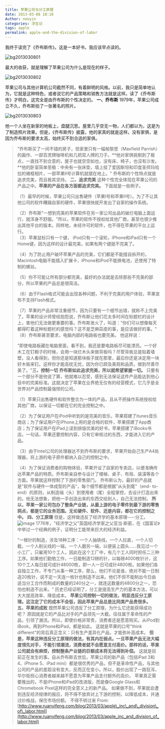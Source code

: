 ```yaml
---
title: 苹果公司与分工原理
date: 2013-03-08 18:10
Author: neoyin
categories: 浮生记
tags: apple
permalink: apple-and-the-division-of-labor
---
```



我终于读完了《乔布斯传》。这是一本好书，我应该早点读的。

![bg2013030801](http://www.floatinglife.cn/wp-content/uploads/2013/03/bg2013030801.jpg)

最大的收获，就是理解了苹果公司为什么是现在的样子。

![bg2013030802](http://www.floatinglife.cn/wp-content/uploads/2013/03/bg2013030802.jpg)

苹果公司与其他计算机公司截然不同，有着鲜明的风格。以前，我只是简单地认为，它就是这种特色，或者说它的产品策略和销售方法就是这样。读了《乔布斯传》才明白，这完全是由乔布斯的个性决定的。
**一、乔布斯**
1979年，苹果公司成立不久，乔布斯拍了一张著名的照片。

![bg2013030803](http://www.floatinglife.cn/wp-content/uploads/2013/03/bg2013030803.jpg)

他一个人坐在新家的地板上，盘腿沉思。屋里几乎空无一物，人们都以为，这是为了制造照片效果。但是，《乔布斯传》披露，他的家真的就是这样。没有家俱，是因为乔布斯的要求太高，始终买不到合适的家俱。

> "乔布斯买了一间不错的房子，但家里只有一幅帕黎思（Maxfield
> Parrish）的画作、一部百灵牌咖啡机和几把双人牌的刀子。**他对家俱挑剔到了极点，一直找不到合意的，屋子也就空空如也，没有床、椅子，也沒有沙发。**他的卧室简单至极：中央有一张床垫，墙上挂了爱因斯坦和印度圣师玛哈拉的裱框相片，一部苹果II号计算机就摆在地上。"
> 乔布斯的个性特点就是追求完美，而且极其坚持。 **二、追求完美**
> 这种个性完全体现在苹果公司的产品之中。**苹果的产品在各方面都追求完美。**
> 下面就是一些例子。  
>
> （1）最早的时候，苹果公司只出售硬件（苹果I号和苹果II号）。为了不让其他公司的软件糟蹋自家的硬件，苹果很快就开发出了自家的操作系统。  
>
> （2）乔布斯"一想到完美的苹果软件在另一家公司出品的破烂电脑上面运行，就浑身不舒服。"所以，苹果的软件不授权给其他厂商，甚至也很少推出其他平台的版本。同样地，未经许可的软件，也不得在苹果的平台上运行。  
>  （3）苹果鼠标只有一个键，
> iPod只有一个滚轮，iPhone和iPad只有一个Home键，因为这样的设计最完美，如果有两个键就不完美了。  
>
> （4）为了防止用户破坏苹果产品的完美，它们都是不能擅自拆开的，Macintosh电脑不能插入扩展卡，iPhone和iPod不能换电池，还使用了特制的螺丝。  
>
> （5）你不可能让所有部分都完美，最好的办法就是去除那些不完美的部分，所以苹果的产品总是很简洁。  
>
> （6）由于Flash格式可能会出现各种问题，不利于完美的用户体验，苹果宣布不支持Flash格式。  
>
> （7）苹果的产品非常注重细节，因为只要有一个细节出错，就称不上完美了。苹果的设计师曾经抱怨说，乔布斯让他们花太多时间在标题栏的设计上，害他们无法做更重要的事。乔布斯发火了，叫道："你们可以想像每天都得盯着这种标题栏的感觉吗？这不是芝麻蒜皮的事，是应该做好的事。"  
>  （8）乔布斯甚至要求，电脑内部的电路板也要完美。 他这样说：  
>
> "即使电路板藏在电脑里面，看不到，我还是要电路板尽可能漂亮。一个好木工在钉橱子的时候，会用一块烂木头来做背板吗？尽管背板总是贴着墙壁，没人看得到，但你还是知道那块板子就在那里，最后你还是决定用一块好木板来钉。这样你才能高枕无忧，因为你已顾及美观和品质，做到尽善尽美了。"**三、控制一切**
> **乔布斯如此追求完美，所以就希望掌握一切。**
> 只要有一个部分不是他说了算，他就难以忍受，感到无法保证这件产品能达到他心目中的完美标准。这就决定了苹果在业界绝无仅有的经营模式，它几乎是全世界对产品控制最强悍的公司。  
>
> （1）苹果只出售硬件和软件整合为一体的产品，且从不把操作系统授权给其他厂商，以保证一切都在它的完全控制之中。  
>
> （2）为了保证用户在iPod中听到的是完美的音乐，苹果搭建了itunes音乐商店；为了保证用户在iPhone上用的是合格的软件，苹果搭建了App商店；为了保证用户在iPad上读到排版优美的好书，苹果搭建了iBooks书店。一句话，苹果还要控制内容，只有它审核过的东西，才能进入它的产品。  
>
> （3）由于Intel公司的处理器达不到乔布斯的要求，苹果开始自己生产A4处理器，将上游的电子原件都纳入自己的控制之中。  
>
> （4）为了保证消费者的购物体验，苹果开设了自家的专卖店，以便准确传达苹果产品的特质。乔布斯亲自参与设计了楼梯、桌子、布局、装潢等各个方面。苹果就这样控制了下游的零售部门。
> 乔布斯认为，最好的产品就是"软件与硬件一体成型的产品"，每个细节都是根据"从头到尾"（end-
> to-end）的原则，从制造端（头）到使用者（尾）全程掌控，去设计打造出來的。他无法想象，把他一手创造出来的东西交给别人，自己无法控制。
> **所以，苹果一家公司包办了整条产业链，从最上游的电子零件到最下游的零售网点，都是它的业务范围。无论硬件、软件、还是内容，都在它的控制之中。**
> **四、分工原理** 但是，这样做违反了经济学的基本原理----分工。
> ![image](http://image.beekka.com/blog/201303/bg2013030804.jpg)
> 1776年，"经济学之父"英国经济学家之父亚当·斯密，在《国富论》中举过一个经典的例子，证明分工能带来巨大的经济利益。  
>
> "一根针的制造，涉及18种工序：一个人抽铁线，一个人拉直，一个人切截，一个人削尖线的一端，一个人磨另一端，以便装上圆头......我见过一个小工厂，只雇用10个工人，因此在这个工厂中，有几个工人同时担任二三种工序。如果他们勤勉工作，一日能制造12磅的针，以每磅4000枚针计，这10个工人每日就可成针48000枚，即一人一日可成针4800枚。如果他们各自独立工作，不专门从事一种工序，那么，他们不论是谁，绝对不能一日制造20枚针，说不定一天连一枚针也制造不出来。他们不但不能制出今日由适当分工合作而制成的数量的240分之一，就连这数量的4800分之一，恐怕也制造不出来。"
> 历史已经证明了，分工是提高生产力的基本方法，可以大大提高效率、降低成本。
> **苹果公司控制一切的做法，明显违反分工原理。这注定了它的成本不会低，因此苹果产品总是比同类产品贵很多。**
> **五、苹果的成败** 既然苹果公司违反了分工原理，为什么它还能获得成功呢？
> 原因就是它的产品比对手的产品领先一大截，往往属于革命性的产品，引领了潮流。所以，即使价格非常贵，消费者还是愿意购买。从iPod到iBook，再到iPhone和iPad，都是如此。
> 这就是苹果的口号"think
> different"的背后真正含义：只有生产差异化产品，才能弥补高成本。
> **但是，苹果这种违反分工原理的做法，有其内在弱点。一旦苹果产品无法大幅度领先对手，不能引领潮流，消费者就不会愿意支付高价。那样的话，苹果公司就会有麻烦，控制整条产业链的巨额成本将无法得到补偿。**
> 这就是目前正在发生的事。自从乔布斯去世后，苹果公司的新产品（包括iPad
> 3和4、iPhone 5、iPad
> mini）都是很优秀的产品，但不是革命性产品，与其他公司的产品的差距没有变大，反而正在变小。所以，股价出现了一路狂泻，华尔街担心消费者越来越不愿意为苹果产品支付额外的高价。
> 苹果真正需要推出的，不是iPhone和iPad的改进版，而是像Google
> Glass和Chromebook Pixel这样的完全意义上的新产品。
> 如果做不到，苹果就会遭到违反经济规律的报应，将不得不放弃对上下游的控制，以降低成本，并通过价格战，保住市场份额。
> 不得不转过来 From:
> [http://www.ruanyifeng.com/blog/2013/03/apple\_inc\_and\_division\_of\_labor.html](http://www.ruanyifeng.com/blog/2013/03/apple_inc_and_division_of_labor.html)
